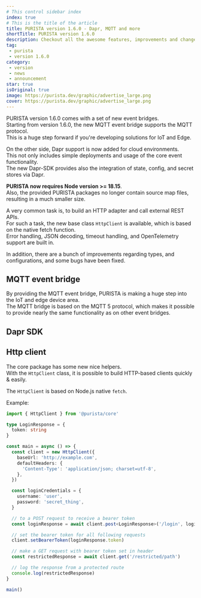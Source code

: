 ```yaml
---
# This control sidebar index
index: true
# This is the title of the article
title: PURISTA version 1.6.0 - Dapr, MQTT and more
shortTitle: PURISTA version 1.6.0
description: Checkout all the awesome features, improvements and changes in PURISTA v1.6.0 typescript framework.
tag:
 - purista
 - version 1.6.0
category:
 - version
 - news
 - announcement
star: true
isOriginal: true
image: https://purista.dev/graphic/advertise_large.png
cover: https://purista.dev/graphic/advertise_large.png
---
```



PURISTA version 1.6.0 comes with a set of new event bridges.  
Starting from version 1.6.0, the new MQTT event bridge supports the MQTT protocol.  
This is a huge step forward if you're developing solutions for IoT and Edge.

On the other side, Dapr support is now added for cloud environments.  
This not only includes simple deployments and usage of the core event functionality.  
The new Dapr-SDK provides also the integration of state, config, and secret stores via Dapr.

**PURISTA now requires Node version >= 18.15**.  
Also, the provided PURISTA packages no longer contain source map files, resulting in a much smaller size.

A very common task is, to build an HTTP adapter and call external REST APIs.  
For such a task, the new base class `HttpClient` is available, which is based on the native fetch function.  
Error handling, JSON decoding, timeout handling, and OpenTelemetry support are built in.

In addition, there are a bunch of improvements regarding types, and configurations, and some bugs have been fixed.

<!-- more -->

## MQTT event bridge

By providing the MQTT event bridge, PURISTA is making a huge step into the IoT and edge device area.  
The MQTT bridge is based on the MQTT 5 protocol, which makes it possible to provide nearly the same functionality as on other event bridges.

## Dapr SDK

## Http client

The core package has some new nice helpers.  
With the `HttpClient` class, it is possible to build HTTP-based clients quickly & easily.

The `HttpClient` is based on Node.js native `fetch`.

Example:

```typescript
import { HttpClient } from '@purista/core'

type LoginResponse = {
  token: string
}

const main = async () => {
  const client = new HttpClient({
    baseUrl: 'http://example.com',
    defaultHeaders: {
      'Content-Type': 'application/json; charset=utf-8',
    },
  })

  const loginCredentials = {
    username: 'user',
    password: 'secret_thing',
  }

  // to a POST request to receive a bearer token
  const loginResponse = await client.post<LoginResponse>('/login', loginCredentials)

  // set the bearer token for all following requests
  client.setBearerToken(loginResponse.token)

  // make a GET request with bearer token set in header
  const restrictedResponse = await client.get('/restricted/path')

  // log the response from a protected route
  console.log(restrictedResponse)
}

main()
```
